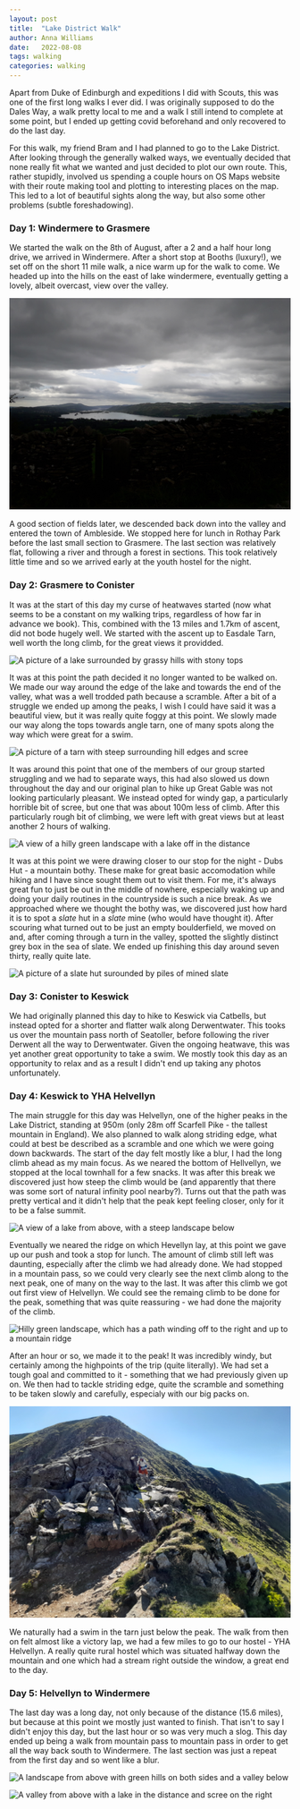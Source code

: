 ```yaml
---
layout: post
title:  "Lake District Walk"
author: Anna Williams
date:   2022-08-08
tags: walking
categories: walking
---
```


Apart from Duke of Edinburgh and expeditions I did with Scouts, this was one of the first long walks I ever did. I was originally supposed to do the Dales Way, a walk pretty local to me and a walk I still intend to complete at some point, but I ended up getting covid beforehand and only recovered to do the last day.

For this walk, my friend Bram and I had planned to go to the Lake District. After looking through the generally walked ways, we eventually decided that none really fit what we wanted and just decided to plot our own route. This, rather stupidly, involved us spending a couple hours on OS Maps website with their route making tool and plotting to interesting places on the map. This led to a lot of beautiful sights along the way, but also some other problems (subtle foreshadowing).

### Day 1: Windermere to Grasmere

We started the walk on the 8th of August, after a 2 and a half hour long drive, we arrived in Windermere. After a short stop at Booths (luxury!), we set off on the short 11 mile walk, a nice warm up for the walk to come. We headed up into the hills on the east of lake windermere, eventually getting a lovely, albeit overcast, view over the valley. 

![A picture over Lake Windermere taken from afar, there are dark grey clouds overhead](/assets/walking/2022/day1-lakewindermere.jpg)

A good section of fields later, we descended back down into the valley and entered the town of Ambleside. We stopped here for lunch in Rothay Park before the last small section to Grasmere. The last section was relatively flat, following a river and through a forest in sections. This took relatively little time and so we arrived early at the youth hostel for the night.

### Day 2: Grasmere to Conister

It was at the start of this day my curse of heatwaves started (now what seems to be a constant on my walking trips, regardless of how far in advance we book). This, combined with the 13 miles and 1.7km of ascent, did not bode hugely well. We started with the ascent up to Easdale Tarn, well worth the long climb, for the great views it providded.

![A picture of a lake surrounded by grassy hills with stony tops](/assets/walking/2022/day2-easedaletarn.jpg)

It was at this point the path decided it no longer wanted to be walked on. We made our way around the edge of the lake and towards the end of the valley, what was a well trodded path because a scramble. After a bit of a struggle we ended up among the peaks, I wish I could have said it was a beautiful view, but it was really quite foggy at this point. We slowly made our way along the tops towards angle tarn, one of many spots along the way which were great for a swim.

![A picture of a tarn with steep surrounding hill edges and scree](/assets/2022/walking/day2-angletarn.jpg)

It was around this point that one of the members of our group started struggling and we had to separate ways, this had also slowed us down throughout the day and our original plan to hike up Great Gable was not looking particularly pleasant. We instead opted for windy gap, a particularly horrible bit of scree, but one that was about 100m less of climb. After this particularly rough bit of climbing, we were left with great views but at least another 2 hours of walking.

![A view of a hilly green landscape with a lake off in the distance](/assets/walking/2022/day2-windygap.jpg)

It was at this point we were drawing closer to our stop for the night - Dubs Hut - a mountain bothy. These make for great basic accomodation while hiking and I have since sought them out to visit them. For me, it's always great fun to just be out in the middle of nowhere, especially waking up and doing your daily routines in the countryside is such a nice break. As we approached where we thought the bothy was, we discovered just how hard it is to spot a *slate* hut in a *slate* mine (who would have thought it). After scouring what turned out to be just an empty boulderfield, we moved on and, after coming through a turn in the valley, spotted the slightly distinct grey box in the sea of slate. We ended up finishing this day around seven thirty, really quite late.

![A picture of a slate hut surounded by piles of mined slate](/assets/walking/2022/day2-dubshut.jpg)

### Day 3: Conister to Keswick

We had originally planned this day to hike to Keswick via Catbells, but instead opted for a shorter and flatter walk along Derwentwater. This tooks us over the mountain pass north of Seatoller, before following the river Derwent all the way to Derwentwater. Given the ongoing heatwave, this was yet another great opportunity to take a swim. We mostly took this day as an opportunity to relax and as a result I didn't end up taking any photos unfortunately.

### Day 4: Keswick to YHA Helvellyn

The main struggle for this day was Helvellyn, one of the higher peaks in the Lake District, standing at 950m (only 28m off Scarfell Pike - the tallest mountain in England). We also planned to walk along striding edge, what could at best be described as a scramble and one which we were going down backwards. The start of the day felt mostly like a blur, I had the long climb ahead as my main focus. As we neared the bottom of Hellvellyn, we stopped at the local townhall for a few snacks. It was after this break we discovered just how steep the climb would be (and apparently that there was some sort of natural infinity pool nearby?). Turns out that the path was pretty vertical and it didn't help that the peak kept feeling closer, only for it to be a false summit. 

![A view of a lake from above, with a steep landscape below](/assets/walking/2022/day4-base.jpg)

Eventually we neared the ridge on which Hevellyn lay, at this point we gave up our push and took a stop for lunch. The amount of climb still left was daunting, especially after the climb we had already done. We had stopped in a mountain pass, so we could very clearly see the next climb along to the next peak, one of many on the way to the last. It was after this climb we got out first view of Helvellyn. We could see the remaing climb to be done for the peak, something that was quite reassuring - we had done the majority of the climb.

![Hilly green landscape, which has a path winding off to the right and up to a mountain ridge](/assets/walking/2022/day4-helvellynafar.jpg)

After an hour or so, we made it to the peak! It was incredibly windy, but certainly among the highpoints of the trip (quite literally). We had set a tough goal and committed to it - something that we had previously given up on. We then had to tackle striding edge, quite the scramble and something to be taken slowly and carefully, especialy with our big packs on.

![A picture of me coming down a rocky landscape](/assets/walking/2022/day4-scramble.jpg)

We naturally had a swim in the tarn just below the peak. The walk from then on felt almost like a victory lap, we had a few miles to go to our hostel - YHA Helvellyn. A really quite rural hostel which was situated halfway down the mountain and one which had a stream right outside the window, a great end to the day.

### Day 5: Helvellyn to Windermere

The last day was a long day, not only because of the distance (15.6 miles), but because at this point we mostly just wanted to finish. That isn't to say I didn't enjoy this day, but the last hour or so was very much a slog. This day ended up being a walk from mountain pass to mountain pass in order to get all the way back south to Windermere. The last section was just a repeat from the first day and so went like a blur.

![A landscape from above with green hills on both sides and a valley below](/assets/walking/2022/day5-pass1.jpg)

![A valley from above with a lake in the distance and scree on the right](/assets/walking/2022/day5-pass2.jpg)
